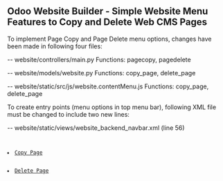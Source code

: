 Odoo Website Builder - Simple Website Menu Features to Copy and Delete Web CMS Pages
------------------------------------------------------------------------------------

To implement Page Copy and Page Delete menu options, changes have been made in following four files:

-- website/controllers/main.py
Functions: pagecopy, pagedelete

-- website/models/website.py
Functions: copy_page, delete_page

-- website/static/src/js/website.contentMenu.js
Functions: copy_page, delete_page

To create entry points (menu options in top menu bar), following XML file must be changed to include two new lines:

-- website/static/views/website_backend_navbar.xml (line 56)

<pre><code>
   <li groups="base.group_website_designer"><a href="#" data-action="copy_page">Copy Page</a></li> 
   <li groups="base.group_website_designer"><a href="#" data-action="delete_page">Delete Page</a></li>
</code></pre>
